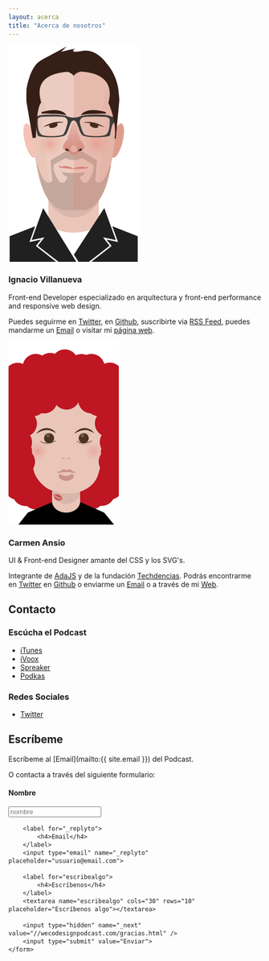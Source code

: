 ```yaml
---
layout: acerca
title: "Acerca de nosotros"
---
```


<div class="acerca__unit  clearfix">
	<img class="acerca__portrait" src="/img/portrait-nacho.svg" alt="Ilustración de Ignacio">
	<div class="acerca__wrapper">
		<h3 class="acerca__name">Ignacio Villanueva</h3>
		<div class="rule"></div>
		<p>Front-end Developer especializado en arquitectura y front-end performance and responsive web design.</p>
		<p class="home-section__p">Puedes seguirme en <a href="https://twitter.com/IgnaciodeNuevo" target="_blank">Twitter</a>, en <a href="https://github.com/IgnaciodeNuevo" target="_blank">Github</a>, suscribirte via <a href="http://ignaciodenuevo.com/feed.xml" target="_blank">RSS Feed</a>, puedes mandarme un <a href="mailto:ignaciodenuevo@gmail.com">Email</a> o visitar mi <a href="http://ignaciodenuevo.com" target="_blank">página web</a>.</p>
	</div>
</div>

<div class="acerca__unit  clearfix">
	<img class="acerca__portrait" src="/img/portrait-carmen.svg" alt="Ilustración de Carmen">
	<div class="acerca__wrapper">
		<h3 class="acerca__name">Carmen Ansio</h3>
		<div class="rule"></div>
		<p>UI & Front-end Designer amante del CSS y los SVG's.</p>
		<p class="home-section__p">Integrante de <a href="http://ada.barcelonajs.org" target="_blank">AdaJS</a> y de la fundación <a href="http://www.techdencias.net/" target="_blank">Techdencias</a>. Podrás encontrarme en <a href="https://twitter.com/carmenansio">Twitter</a> en <a href="https://github.com/redfluff">Github</a> o enviarme un <a href="mailto:carmenansio@gmail.com">Email</a> o a través de mi <a href="www.carmenansio.com">Web</a>.</p>
	</div>
</div>

<div class="rule"></div>

<h2 class="post-title  post-heading">Contacto</h2>

### Escúcha el Podcast

+ [iTunes](https://itunes.apple.com/es/podcast/wecodesign-podcast/id1113501272?l=en)
+ [iVoox](http://www.ivoox.com/escuchar-audios-wecodesign-podcast_al_5101204_1.html)
+ [Spreaker](http://www.spreaker.com/user/8737490)
+ [Podkas](http://www.podkas.com/directorio/weckdesign-podcast-de-httpstwitter-comwecodesign)

### Redes Sociales

+ [Twitter](https://twitter.com/wecodesign)

<div class="rule  rule--big"></div>

<h2 class="post-title  post-heading">Escríbeme</h2>

Escríbeme al [Email](mailto:{{ site.email }}) del Podcast.

<div class="acerca__unit">
	<p>O contacta a través del siguiente formulario: </p>
	<form action="https://formspree.io/wecodesignpodcast@gmail.com" method="POST">
	    <label for="name">
	    	<h4>Nombre</h4>
	    </label>
	    <input type="text" name="name" placeholder="nombre">

	    <label for="_replyto">
	    	<h4>Email</h4>
	    </label>
	    <input type="email" name="_replyto" placeholder="usuario@email.com">

	    <label for="escribealgo">
	    	<h4>Escríbenos</h4>
	    </label>
	    <textarea name="escribealgo" cols="30" rows="10" placeholder="Escríbenos algo"></textarea>

	    <input type="hidden" name="_next" value="//wecodesignpodcast.com/gracias.html" />
	    <input type="submit" value="Enviar">
	</form>
</div>

